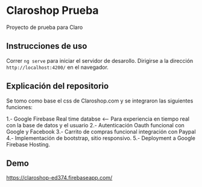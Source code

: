 # Claroshop Prueba

Proyecto de prueba para Claro

## Instrucciones de uso

Correr `ng serve` para iniciar el servidor de desarollo. Dirigirse a la dirección `http://localhost:4200/` en el navegador. 

## Explicación del repositorio

Se tomo como base el css de Claroshop.com y se integraron las siguientes funciones:

1.- Google Firebase Real time databse <-- Para experiencia en tiempo real con la base de datos y el usuario
2.- Autenticación Oauth funcional con Google y Facebook
3.- Carrito de compras funcional integración con Paypal
4.- Implementación de bootstrap, sitio responsivo.
5.- Deployment a Google Firebase Hosting.

## Demo

https://claroshop-ed374.firebaseapp.com/